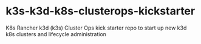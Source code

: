 # k3s-k3d-k8s-clusterops-kickstarter
K8s Rancher k3d (k3s) Cluster Ops kick starter repo to start up new k3d k8s clusters and lifecycle administration
